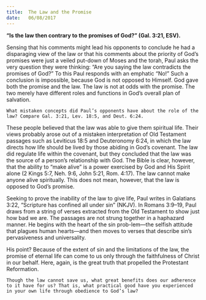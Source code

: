 ```yaml
---
title:  The Law and the Promise
date:   06/08/2017
---
```


**“Is the law then contrary to the promises of God?” (Gal. 3:21, ESV).**

Sensing that his comments might lead his opponents to conclude he had a disparaging view of the law or that his comments about the priority of God’s promises were just a veiled put-down of Moses and the torah, Paul asks the very question they were thinking: “Are you saying the law contradicts the promises of God?” To this Paul responds with an emphatic “No!” Such a conclusion is impossible, because God is not opposed to Himself. God gave both the promise and the law. The law is not at odds with the promise. The two merely have different roles and functions in God’s overall plan of salvation.

`What mistaken concepts did Paul’s opponents have about the role of the law? Compare Gal. 3:21, Lev. 18:5, and Deut. 6:24.`

These people believed that the law was able to give them spiritual life. Their views probably arose out of a mistaken interpretation of Old Testament passages such as Leviticus 18:5 and Deuteronomy 6:24, in which the law directs how life should be lived by those abiding in God’s covenant. The law did regulate life within the covenant, but they concluded that the law was the source of a person’s relationship with God. The Bible is clear, however, that the ability to “make alive” is a power exercised by God and His Spirit alone (2 Kings 5:7, Neh. 9:6, John 5:21, Rom. 4:17). The law cannot make anyone alive spiritually. This does not mean, however, that the law is opposed to God’s promise.

Seeking to prove the inability of the law to give life, Paul writes in Galatians 3:22, “Scripture has confined all under sin” (NKJV). In Romans 3:9–19, Paul draws from a string of verses extracted from the Old Testament to show just how bad we are. The passages are not strung together in a haphazard manner. He begins with the heart of the sin prob-lem—the selfish attitude that plagues human hearts—and then moves to verses that describe sin’s pervasiveness and universality.

His point? Because of the extent of sin and the limitations of the law, the promise of eternal life can come to us only through the faithfulness of Christ in our behalf. Here, again, is the great truth that propelled the Protestant Reformation.

`Though the law cannot save us, what great benefits does our adherence to it have for us? That is, what practical good have you experienced in your own life through obedience to God’s law?`